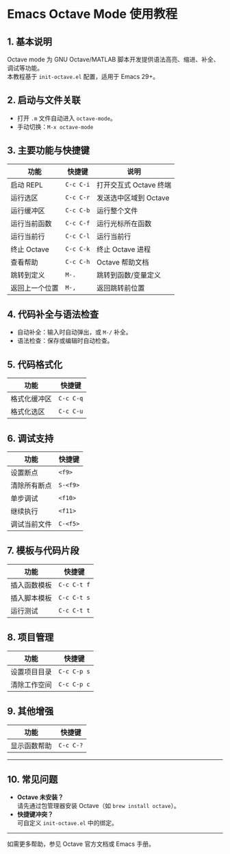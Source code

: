 # Emacs Octave Mode 使用教程

## 1. 基本说明

Octave mode 为 GNU Octave/MATLAB 脚本开发提供语法高亮、缩进、补全、调试等功能。  
本教程基于 `init-octave.el` 配置，适用于 Emacs 29+。

## 2. 启动与文件关联

- 打开 `.m` 文件自动进入 `octave-mode`。
- 手动切换：`M-x octave-mode`

## 3. 主要功能与快捷键

| 功能             | 快捷键             | 说明                       |
|------------------|--------------------|----------------------------|
| 启动 REPL        | `C-c C-i`          | 打开交互式 Octave 终端     |
| 运行选区         | `C-c C-r`          | 发送选中区域到 Octave      |
| 运行缓冲区       | `C-c C-b`          | 运行整个文件               |
| 运行当前函数     | `C-c C-f`          | 运行光标所在函数           |
| 运行当前行       | `C-c C-l`          | 运行当前行                 |
| 终止 Octave      | `C-c C-k`          | 终止 Octave 进程           |
| 查看帮助         | `C-c C-h`          | Octave 帮助文档            |
| 跳转到定义       | `M-.`              | 跳转到函数/变量定义        |
| 返回上一个位置   | `M-,`              | 返回跳转前位置             |

## 4. 代码补全与语法检查

- 自动补全：输入时自动弹出，或 `M-/` 补全。
- 语法检查：保存或编辑时自动检查。

## 5. 代码格式化

| 功能             | 快捷键             |
|------------------|--------------------|
| 格式化缓冲区     | `C-c C-q`          |
| 格式化选区       | `C-c C-u`          |

## 6. 调试支持

| 功能             | 快捷键             |
|------------------|--------------------|
| 设置断点         | `<f9>`             |
| 清除所有断点     | `S-<f9>`           |
| 单步调试         | `<f10>`            |
| 继续执行         | `<f11>`            |
| 调试当前文件     | `C-<f5>`           |

## 7. 模板与代码片段

| 功能             | 快捷键             |
|------------------|--------------------|
| 插入函数模板     | `C-c C-t f`        |
| 插入脚本模板     | `C-c C-t s`        |
| 运行测试         | `C-c C-t t`        |

## 8. 项目管理

| 功能             | 快捷键             |
|------------------|--------------------|
| 设置项目目录     | `C-c C-p s`        |
| 清除工作空间     | `C-c C-p c`        |

## 9. 其他增强

| 功能             | 快捷键             |
|------------------|--------------------|
| 显示函数帮助     | `C-c C-?`          |

---

## 10. 常见问题

- **Octave 未安装？**  
  请先通过包管理器安装 Octave（如 `brew install octave`）。
- **快捷键冲突？**  
  可自定义 `init-octave.el` 中的绑定。

---

如需更多帮助，参见 Octave 官方文档或 Emacs 手册。
